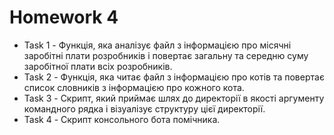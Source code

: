 # Homework 4

-   Task 1 - Функція, яка аналізує файл з інформацією про місячні заробітні плати розробників і повертає загальну та середню суму заробітної плати всіх розробників.
-   Task 2 - Функція, яка читає файл з інформацією про котів та повертає список словників з інформацією про кожного кота.
-   Task 3 - Скрипт, який приймає шлях до директорії в якості аргументу командного рядка і візуалізує структуру цієї директорії.
-   Task 4 - Скрипт консольного бота помічника.

